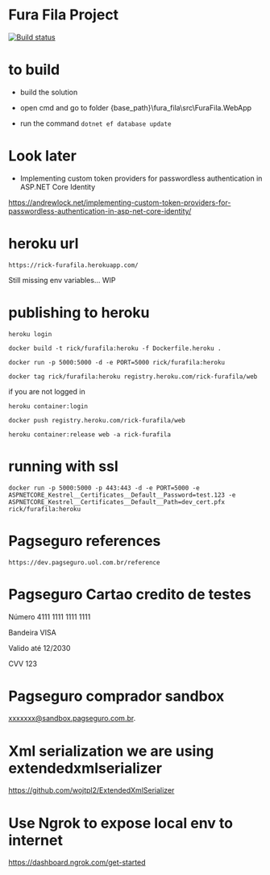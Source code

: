 # Fura Fila Project

[![Build status](https://ricardomauro.visualstudio.com/FuraFila/_apis/build/status/furafila%20-%201%20-%20CI)](https://ricardomauro.visualstudio.com/FuraFila/_build/latest?definitionId=27)

# to build
- build the solution

- open cmd and go to folder {base_path}\fura_fila\src\FuraFila.WebApp

- run the command `dotnet ef database update`


# Look later

- Implementing custom token providers for passwordless authentication in ASP.NET Core Identity

https://andrewlock.net/implementing-custom-token-providers-for-passwordless-authentication-in-asp-net-core-identity/

# heroku url

`https://rick-furafila.herokuapp.com/`

Still missing env variables... WIP


# publishing to heroku

`heroku login`

`docker build -t rick/furafila:heroku -f Dockerfile.heroku .`

`docker run -p 5000:5000 -d -e PORT=5000 rick/furafila:heroku`

`docker tag rick/furafila:heroku registry.heroku.com/rick-furafila/web`

if you are not logged in

`heroku container:login`

`docker push registry.heroku.com/rick-furafila/web`

`heroku container:release web -a rick-furafila`

# running with ssl

`docker run -p 5000:5000 -p 443:443 -d -e PORT=5000 -e ASPNETCORE_Kestrel__Certificates__Default__Password=test.123 -e ASPNETCORE_Kestrel__Certificates__Default__Path=dev_cert.pfx rick/furafila:heroku`

# Pagseguro references

`https://dev.pagseguro.uol.com.br/reference`

# Pagseguro Cartao credito de testes

Número
4111 1111 1111 1111

Bandeira
VISA

Valido até
12/2030

CVV
123

# Pagseguro comprador sandbox

xxxxxxx@sandbox.pagseguro.com.br.


# Xml serialization we are using extendedxmlserializer

https://github.com/wojtpl2/ExtendedXmlSerializer


# Use Ngrok to expose local env to internet

https://dashboard.ngrok.com/get-started
